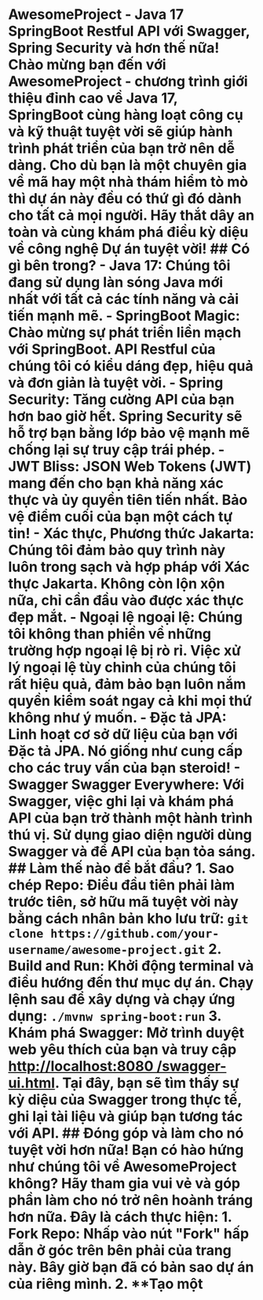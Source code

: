 # AwesomeProject - Java 17 SpringBoot Restful API với Swagger, Spring Security và hơn thế nữa! Chào mừng bạn đến với **AwesomeProject** - chương trình giới thiệu đỉnh cao về Java 17, SpringBoot cùng hàng loạt công cụ và kỹ thuật tuyệt vời sẽ giúp hành trình phát triển của bạn trở nên dễ dàng. Cho dù bạn là một chuyên gia về mã hay một nhà thám hiểm tò mò thì dự án này đều có thứ gì đó dành cho tất cả mọi người. Hãy thắt dây an toàn và cùng khám phá điều kỳ diệu về công nghệ **Dự án tuyệt vời**! ## Có gì bên trong? - **Java 17**: Chúng tôi đang sử dụng làn sóng Java mới nhất với tất cả các tính năng và cải tiến mạnh mẽ. - **SpringBoot Magic**: Chào mừng sự phát triển liền mạch với SpringBoot. API Restful của chúng tôi có kiểu dáng đẹp, hiệu quả và đơn giản là tuyệt vời. - **Spring Security**: Tăng cường API của bạn hơn bao giờ hết. Spring Security sẽ hỗ trợ bạn bằng lớp bảo vệ mạnh mẽ chống lại sự truy cập trái phép. - **JWT Bliss**: JSON Web Tokens (JWT) mang đến cho bạn khả năng xác thực và ủy quyền tiên tiến nhất. Bảo vệ điểm cuối của bạn một cách tự tin! - **Xác thực, Phương thức Jakarta**: Chúng tôi đảm bảo quy trình này luôn trong sạch và hợp pháp với Xác thực Jakarta. Không còn lộn xộn nữa, chỉ cần đầu vào được xác thực đẹp mắt. - **Ngoại lệ ngoại lệ**: Chúng tôi không than phiền về những trường hợp ngoại lệ bị rò rỉ. Việc xử lý ngoại lệ tùy chỉnh của chúng tôi rất hiệu quả, đảm bảo bạn luôn nắm quyền kiểm soát ngay cả khi mọi thứ không như ý muốn. - **Đặc tả JPA**: Linh hoạt cơ sở dữ liệu của bạn với Đặc tả JPA. Nó giống như cung cấp cho các truy vấn của bạn steroid! - **Swagger Swagger Everywhere**: Với Swagger, việc ghi lại và khám phá API của bạn trở thành một hành trình thú vị. Sử dụng giao diện người dùng Swagger và để API của bạn tỏa sáng. ## Làm thế nào để bắt đầu? 1. **Sao chép Repo**: Điều đầu tiên phải làm trước tiên, sở hữu mã tuyệt vời này bằng cách nhân bản kho lưu trữ: ``` git clone https://github.com/your-username/awesome-project.git ``` 2. **Build and Run**: Khởi động terminal và điều hướng đến thư mục dự án. Chạy lệnh sau để xây dựng và chạy ứng dụng: ``` ./mvnw spring-boot:run ``` 3. **Khám phá Swagger**: Mở trình duyệt web yêu thích của bạn và truy cập [http://localhost:8080 /swagger-ui.html](http://localhost:8080/swagger-ui.html). Tại đây, bạn sẽ tìm thấy sự kỳ diệu của Swagger trong thực tế, ghi lại tài liệu và giúp bạn tương tác với API. ## Đóng góp và làm cho nó tuyệt vời hơn nữa! Bạn có hào hứng như chúng tôi về **AwesomeProject** không? Hãy tham gia vui vẻ và góp phần làm cho nó trở nên hoành tráng hơn nữa. Đây là cách thực hiện: 1. **Fork Repo**: Nhấp vào nút "Fork" hấp dẫn ở góc trên bên phải của trang này. Bây giờ bạn đã có bản sao dự án của riêng mình. 2. **Tạo một
